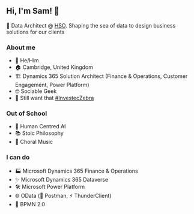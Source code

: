 ## Hi, I'm Sam! 👋
🌌 Data Architect @ [HSO](https://www.hso.com). Shaping the sea of data to design business solutions for our clients

### About me
- 👨 He/Him
- 🏠 Cambridge, United Kingdom
- 🏗️ Dynamics 365 Solution Architect (Finance & Operations, Customer Engagement, Power Platform)
- 🤓 Sociable Geek  
- 🦓 Still want that [#InvestecZebra](https://twitter.com/hashtag/investeczebra?src=hashtag_click)

### Out of School
- 🤖 Human Centred AI
- 📚 Stoic Philosophy 
- 🎼 Choral Music

### I can do
- 🏭 Microsoft Dynamics 365 Finance & Operations
- ✨ Microsoft Dynamics 365 Dataverse
- 🛠️ Microsoft Power Platform
- 🌐 OData (📯 Postman, ⚡ ThunderClient)
- 🎨 BPMN 2.0
